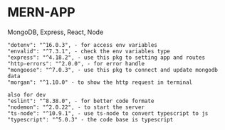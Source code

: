 # MERN-APP
MongoDB, Express, React, Node

    "dotenv": "^16.0.3", - for access env variables
    "envalid": "^7.3.1", - check the env variables type 
    "express": "^4.18.2", - use this pkg to setting app and routes
    "http-errors": "^2.0.0", - for error handle
    "mongoose": "^7.0.3", - use this pkg to connect and update mongodb data
    "morgan": "^1.10.0" - to show the http request in terminal
    
    also for dev
    "eslint": "^8.38.0", - for better code formate
    "nodemon": "^2.0.22", - to start the server
    "ts-node": "^10.9.1", - use ts-node to convert typescript to js
    "typescript": "^5.0.3" - the code base is typescript
    
